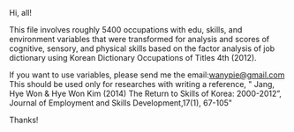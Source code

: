 

Hi, all! 

This file involves roughly 5400 occupations with edu, skills, and environment variables that were transformed for analysis and scores of cognitive, sensory, and physical skills based on the factor analysis of job dictionary using Korean Dictionary Occupations of Titles 4th (2012). 

If you want to use variables, please send me the email:wanypie@gmail.com
This should be used only for researches with writing a reference, 
" Jang, Hye Won & Hye Won Kim (2014) The Return to Skills of Korea: 2000-2012”, Journal of Employment and Skills Development,17(1), 67-105" 

Thanks!
